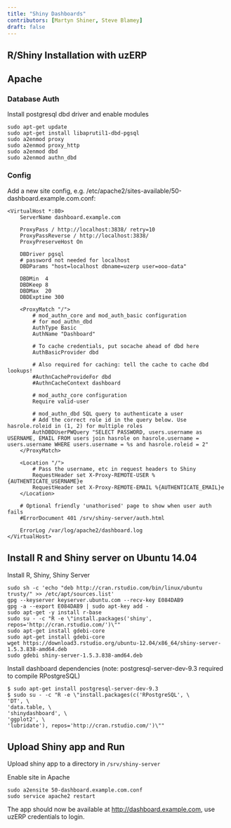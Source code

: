 ```yaml
---
title: "Shiny Dashboards"
contributors: [Martyn Shiner, Steve Blamey]
draft: false
---
```


## R/Shiny Installation with uzERP

## Apache

### Database Auth

Install postgresql dbd driver and enable modules

```
sudo apt-get update
sudo apt-get install libaprutil1-dbd-pgsql
sudo a2enmod proxy
sudo a2enmod proxy_http
sudo a2enmod dbd
sudo a2enmod authn_dbd
```

### Config

Add a new site config, e.g. /etc/apache2/sites-available/50-dashboard.example.com.conf:

```
<VirtualHost *:80>
    ServerName dashboard.example.com

    ProxyPass / http://localhost:3838/ retry=10
    ProxyPassReverse / http://localhost:3838/
    ProxyPreserveHost On

    DBDriver pgsql
    # password not needed for localhost
    DBDParams "host=localhost dbname=uzerp user=ooo-data"

    DBDMin  4
    DBDKeep 8
    DBDMax  20
    DBDExptime 300

    <ProxyMatch "/">
        # mod_authn_core and mod_auth_basic configuration
        # for mod_authn_dbd
        AuthType Basic
        AuthName "Dashboard"

        # To cache credentials, put socache ahead of dbd here
        AuthBasicProvider dbd

        # Also required for caching: tell the cache to cache dbd lookups!
        #AuthnCacheProvideFor dbd
        #AuthnCacheContext dashboard

        # mod_authz_core configuration
        Require valid-user

        # mod_authn_dbd SQL query to authenticate a user
        # Add the correct role id in the query below. Use hasrole.roleid in (1, 2) for multiple roles
        AuthDBDUserPWQuery "SELECT PASSWORD, users.username as USERNAME, EMAIL FROM users join hasrole on hasrole.username = users.username WHERE users.username = %s and hasrole.roleid = 2"
    </ProxyMatch>

    <Location "/">
        # Pass the username, etc in request headers to Shiny
        RequestHeader set X-Proxy-REMOTE-USER %{AUTHENTICATE_USERNAME}e
        RequestHeader set X-Proxy-REMOTE-EMAIL %{AUTHENTICATE_EMAIL}e
    </Location>

    # Optional friendly 'unathorised' page to show when user auth fails
    #ErrorDocument 401 /srv/shiny-server/auth.html

    ErrorLog /var/log/apache2/dashboard.log
</VirtualHost>

```

## Install R and Shiny server on Ubuntu 14.04

Install R, Shiny, Shiny Server

```
sudo sh -c 'echo "deb http://cran.rstudio.com/bin/linux/ubuntu trusty/" >> /etc/apt/sources.list'
gpg --keyserver keyserver.ubuntu.com --recv-key E084DAB9
gpg -a --export E084DAB9 | sudo apt-key add -
sudo apt-get -y install r-base
sudo su - -c "R -e \"install.packages('shiny', repos='http://cran.rstudio.com/')\""
sudo apt-get install gdebi-core
sudo apt-get install gdebi-core
wget https://download3.rstudio.org/ubuntu-12.04/x86_64/shiny-server-1.5.3.838-amd64.deb
sudo gdebi shiny-server-1.5.3.838-amd64.deb

```

Install dashboard dependencies (note: postgresql-server-dev-9.3 required to compile RPostgreSQL)

```
$ sudo apt-get install postgresql-server-dev-9.3
$ sudo su - -c "R -e \"install.packages(c('RPostgreSQL', \
'DT', \
'data.table, \
'shinydashboard', \
'ggplot2', \
'lubridate'), repos='http://cran.rstudio.com/')\""
```

## Upload Shiny app and Run

Upload shiny app to a directory in `/srv/shiny-server`

Enable site in Apache

```
sudo a2ensite 50-dashboard.example.com.conf
sudo service apache2 restart
```

The app should now be available at http://dashboard.example.com, use uzERP credentials to login.
